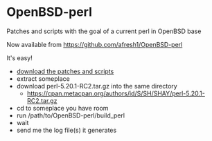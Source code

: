 OpenBSD-perl
============

Patches and scripts with the goal of a current perl in OpenBSD base

Now available from https://github.com/afresh1/OpenBSD-perl

It's easy!

* [download the patches and scripts](https://github.com/afresh1/OpenBSD-perl/archive/master.tar.gz)
* extract someplace
* download perl-5.20.1-RC2.tar.gz into the same directory
    * https://cpan.metacpan.org/authors/id/S/SH/SHAY/perl-5.20.1-RC2.tar.gz
* cd to someplace you have room
* run /path/to/OpenBSD-perl/build_perl
* wait
* send me the log file(s) it generates
